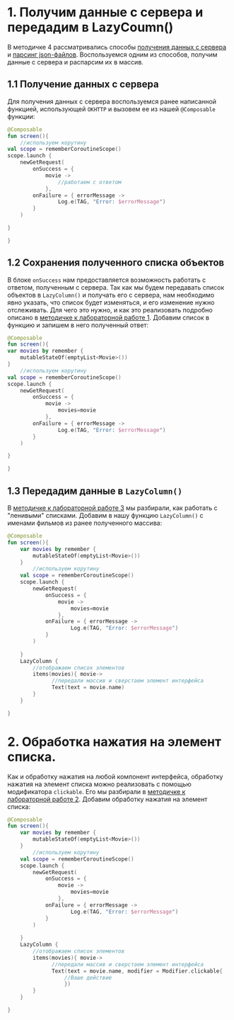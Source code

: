 # 1. Получим данные с сервера и передадим в LazyCoumn()
В методичке 4 рассматривались способы [получения данных с сервера](https://github.com/Kulishov-Ilua/MD-training-manual/blob/main/Методичка%20к%20лр%204%20(kotlin%20%2B%20compose).md) и  [парсинг json-файлов](https://github.com/Kulishov-Ilua/MD-training-manual/blob/main/Методичка%20к%20лр%204%20(kotlin%20%2B%20compose).md). Воспользуемся одним из способов, получим данные с сервера и распарсим их в массив.
## 1.1 Получение данных с сервера
Для получения данных с сервера воспользуемся ранее написанной функцией, использующей `OKHTTP` и вызовем ее из нашей `@Composable` функции:
```kotlin
@Composable
fun screen(){
	//используем корутину
val scope = rememberCoroutineScope()
scope.launch {
    newGetRequest(
        onSuccess = {
            movie ->
                //работаем с ответом
            },
        onFailure = { errorMessage ->
                Log.e(TAG, "Error: $errorMessage")
        }
    )

}

}
```

## 1.2 Сохранения полученного списка объектов
В блоке `onSuccess` нам предоставляется возможность работать с ответом, полученным с сервера. Так как мы будем передавать список объектов в `LazyColumn()` и получать его с сервера, нам необходимо явно указать, что список будет изменяться, и его изменение нужно отслеживать. Для чего это нужно, и как это реализовать подробно описано в [методичке к лабораторной работе 1](https://github.com/Kulishov-Ilua/MD-training-manual/blob/main/Методичка%20к%20лр%201%20(kotlin%2Bcompose).md).  Добавим список в функцию и запишем в него полученный ответ:
```kotlin
@Composable
fun screen(){
var movies by remember {  
    mutableStateOf(emptyList<Movie>())  
}
	//используем корутину
val scope = rememberCoroutineScope()
scope.launch {
    newGetRequest(
        onSuccess = {
            movie ->
	            movies=movie
            },
        onFailure = { errorMessage ->
                Log.e(TAG, "Error: $errorMessage")
        }
    )

}

}
```
## 1.3 Передадим данные в `LazyColumn()`
В [методичке к лабораторной работе 3](https://github.com/Kulishov-Ilua/MD-training-manual/blob/main/Методичка%20к%20лр%203%20(kotlin%20%2B%20compose).md) мы разбирали, как работать с "ленивыми" списками. Добавим в нашу функцию `LazyColumn()` с именами фильмов из ранее полученного массива:
```kotlin
@Composable
fun screen(){
	var movies by remember {  
	    mutableStateOf(emptyList<Movie>())  
	}
		//используем корутину
	val scope = rememberCoroutineScope()
	scope.launch {
	    newGetRequest(
	        onSuccess = {
	            movie ->
		            movies=movie
	            },
	        onFailure = { errorMessage ->
	                Log.e(TAG, "Error: $errorMessage")
	        }
	    )
	
	}
	LazyColumn {  
		//отображаем список элементов
	    items(movies){ movie->  
              //передали массив и сверстаем элемент интерфейса	              
              Text(text = movie.name)
	    }    
	}

}
```
# 2. Обработка нажатия на элемент списка.
Как и обработку нажатия на любой компонент интерфейса, обработку нажатия на элемент списка можно реализовать с помощью модификатора `clickable`. Его мы разбирали в [методичке к лабораторной работе 2](https://github.com/Kulishov-Ilua/MD-training-manual/blob/main/Методичка%20к%20лр%202%20(kotlin%20%2B%20compose).md). Добавим обработку нажатия на элемент списка:
```kotlin
@Composable
fun screen(){
	var movies by remember {  
	    mutableStateOf(emptyList<Movie>())  
	}
		//используем корутину
	val scope = rememberCoroutineScope()
	scope.launch {
	    newGetRequest(
	        onSuccess = {
	            movie ->
		            movies=movie
	            },
	        onFailure = { errorMessage ->
	                Log.e(TAG, "Error: $errorMessage")
	        }
	    )
	
	}
	LazyColumn {  
		//отображаем список элементов
	    items(movies){ movie->  
              //передали массив и сверстаем элемент интерфейса	              
              Text(text = movie.name, modifier = Modifier.clickable{
	              //Ваше действие
	              })
	    }    
	}

}
```

